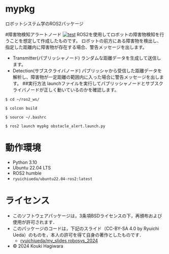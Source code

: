 # mypkg
ロボットシステム学のROS2パッケージ

#障害物検知アラートノード
[![test](https://github.com/KoukiHagiwara/mypkg/actions/workflows/test.yml/badge.svg)](https://github.com/KoukiHagiwara/mypkg/actions/workflows/test.yml)
ROS2を使用してロボットの障害物検知を行うことを想定して作成したものです。
ロボットの前方にある障害物を検出し、指定した距離内に障害物が存在する場合、警告メッセージを出します。
- Transmitter(パブリッシャノード)
ランダムな距離データを生成して送信します。
- Detection(サブスクライバノード)
パブリッシャから受信した距離データを解析し、障害物が一定距離の範囲内に入った場合に警告メッセージを出します。
##実行方法
launchファイルを実行してパブリッシャノードとサブスクライバノードが正しく動いているのかを確認します。
```
$ cd ~/ros2_ws/
```
```
$ colcon build
```
```
$ source ~/.bashrc
```
```
$ ros2 launch mypkg obstacle_alert.launch.py
```
# 動作環境
- Python 3.10
- Ubuntu 22.04 LTS
- ROS2 humble
- `ryuichiueda/ubuntu22.04-ros2:latest`
# ライセンス
- このソフトウェアパッケージは，3条項BSDライセンスの下，再頒布および使用が許可されます．
- このパッケージのコードは，下記のスライド（CC-BY-SA 4.0 by Ryuichi Ueda）のものを，本人の許可を得て自身の著作としたものです．
    - [ryuichiueda/my_slides robosys_2024](https://github.com/ryuichiueda/slides_marp/tree/master/robosys2024)
- © 2024 Kouki Hagiwara
